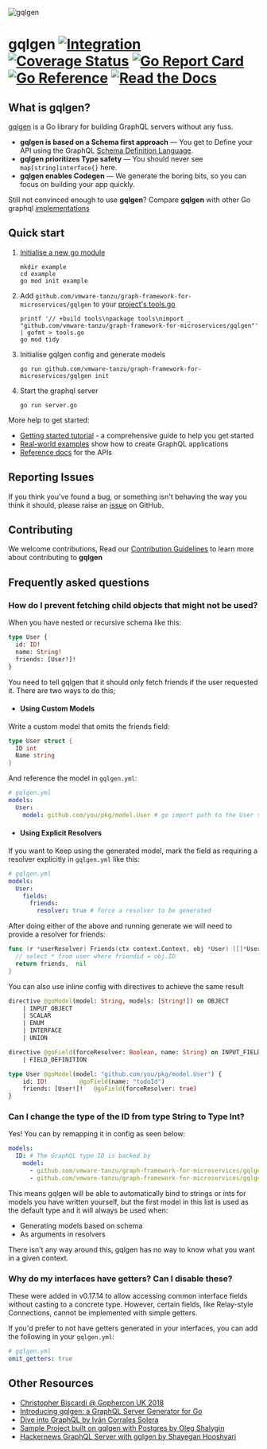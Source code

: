 <!--
SPDX-FileCopyrightText: (C) 2025 Intel Corporation
SPDX-License-Identifier: Apache-2.0
!-->

![gqlgen](https://user-images.githubusercontent.com/980499/133180111-d064b38c-6eb9-444b-a60f-7005a6e68222.png)


# gqlgen [![Integration](https://github.com/vmware-tanzu/graph-framework-for-microservices/gqlgen/actions/workflows/integration.yml/badge.svg)](https://github.com/vmware-tanzu/graph-framework-for-microservices/gqlgen/actions) [![Coverage Status](https://coveralls.io/repos/gitlab/nsx-allspark_users/nexus-sdk/gqlgen/badge.svg?branch=master)](https://coveralls.io/gitlab/nsx-allspark_users/nexus-sdk/gqlgen?branch=master) [![Go Report Card](https://goreportcard.com/badge/github.com/vmware-tanzu/graph-framework-for-microservices/gqlgen)](https://goreportcard.com/report/github.com/vmware-tanzu/graph-framework-for-microservices/gqlgen) [![Go Reference](https://pkg.go.dev/badge/github.com/vmware-tanzu/graph-framework-for-microservices/gqlgen.svg)](https://pkg.go.dev/github.com/vmware-tanzu/graph-framework-for-microservices/gqlgen) [![Read the Docs](https://badgen.net/badge/docs/available/green)](http://gqlgen.com/)

## What is gqlgen?

[gqlgen](https://github.com/vmware-tanzu/graph-framework-for-microservices/gqlgen) is a Go library for building GraphQL servers without any fuss.<br/>

- **gqlgen is based on a Schema first approach** — You get to Define your API using the GraphQL [Schema Definition Language](http://graphql.org/learn/schema/).
- **gqlgen prioritizes Type safety** — You should never see `map[string]interface{}` here.
- **gqlgen enables Codegen** — We generate the boring bits, so you can focus on building your app quickly.

Still not convinced enough to use **gqlgen**? Compare **gqlgen** with other Go graphql [implementations](https://gqlgen.com/feature-comparison/)

## Quick start
1. [Initialise a new go module](https://golang.org/doc/tutorial/create-module)

       mkdir example
       cd example
       go mod init example

2. Add `github.com/vmware-tanzu/graph-framework-for-microservices/gqlgen` to your [project's tools.go](https://github.com/golang/go/wiki/Modules#how-can-i-track-tool-dependencies-for-a-module)

       printf '// +build tools\npackage tools\nimport _ "github.com/vmware-tanzu/graph-framework-for-microservices/gqlgen"' | gofmt > tools.go
       go mod tidy

3. Initialise gqlgen config and generate models

       go run github.com/vmware-tanzu/graph-framework-for-microservices/gqlgen init

4. Start the graphql server

       go run server.go

More help to get started:
 - [Getting started tutorial](https://gqlgen.com/getting-started/) - a comprehensive guide to help you get started
 - [Real-world examples](https://github.com/vmware-tanzu/graph-framework-for-microservices/gqlgen/tree/master/_examples) show how to create GraphQL applications
 - [Reference docs](https://pkg.go.dev/github.com/vmware-tanzu/graph-framework-for-microservices/gqlgen) for the APIs

## Reporting Issues

If you think you've found a bug, or something isn't behaving the way you think it should, please raise an [issue](https://github.com/vmware-tanzu/graph-framework-for-microservices/gqlgen/issues) on GitHub.

## Contributing

We welcome contributions, Read our [Contribution Guidelines](https://github.com/vmware-tanzu/graph-framework-for-microservices/gqlgen/blob/master/CONTRIBUTING.md) to learn more about contributing to **gqlgen**
## Frequently asked questions

### How do I prevent fetching child objects that might not be used?

When you have nested or recursive schema like this:

```graphql
type User {
  id: ID!
  name: String!
  friends: [User!]!
}
```

You need to tell gqlgen that it should only fetch friends if the user requested it. There are two ways to do this;

- #### Using Custom Models

Write a custom model that omits the friends field:

```go
type User struct {
  ID int
  Name string
}
```

And reference the model in `gqlgen.yml`:

```yaml
# gqlgen.yml
models:
  User:
    model: github.com/you/pkg/model.User # go import path to the User struct above
```

- #### Using Explicit Resolvers

If you want to Keep using the generated model, mark the field as requiring a resolver explicitly in `gqlgen.yml` like this:

```yaml
# gqlgen.yml
models:
  User:
    fields:
      friends:
        resolver: true # force a resolver to be generated
```

After doing either of the above and running generate we will need to provide a resolver for friends:

```go
func (r *userResolver) Friends(ctx context.Context, obj *User) ([]*User, error) {
  // select * from user where friendid = obj.ID
  return friends,  nil
}
```

You can also use inline config with directives to achieve the same result

```graphql
directive @goModel(model: String, models: [String!]) on OBJECT
    | INPUT_OBJECT
    | SCALAR
    | ENUM
    | INTERFACE
    | UNION

directive @goField(forceResolver: Boolean, name: String) on INPUT_FIELD_DEFINITION
    | FIELD_DEFINITION

type User @goModel(model: "github.com/you/pkg/model.User") {
    id: ID!         @goField(name: "todoId")
    friends: [User!]!   @goField(forceResolver: true)
}
```

### Can I change the type of the ID from type String to Type Int?

Yes! You can by remapping it in config as seen below:

```yaml
models:
  ID: # The GraphQL type ID is backed by
    model:
      - github.com/vmware-tanzu/graph-framework-for-microservices/gqlgen/graphql.IntID # a go integer
      - github.com/vmware-tanzu/graph-framework-for-microservices/gqlgen/graphql.ID # or a go string
```

This means gqlgen will be able to automatically bind to strings or ints for models you have written yourself, but the
first model in this list is used as the default type and it will always be used when:

- Generating models based on schema
- As arguments in resolvers

There isn't any way around this, gqlgen has no way to know what you want in a given context.

### Why do my interfaces have getters? Can I disable these?
These were added in v0.17.14 to allow accessing common interface fields without casting to a concrete type.
However, certain fields, like Relay-style Connections, cannot be implemented with simple getters.

If you'd prefer to not have getters generated in your interfaces, you can add the following in your `gqlgen.yml`:
```yaml
# gqlgen.yml
omit_getters: true
```

## Other Resources

- [Christopher Biscardi @ Gophercon UK 2018](https://youtu.be/FdURVezcdcw)
- [Introducing gqlgen: a GraphQL Server Generator for Go](https://99designs.com.au/blog/engineering/gqlgen-a-graphql-server-generator-for-go/)
- [Dive into GraphQL by Iván Corrales Solera](https://medium.com/@ivan.corrales.solera/dive-into-graphql-9bfedf22e1a)
- [Sample Project built on gqlgen with Postgres by Oleg Shalygin](https://github.com/oshalygin/gqlgen-pg-todo-example)
- [Hackernews GraphQL Server with gqlgen by Shayegan Hooshyari](https://www.howtographql.com/graphql-go/0-introduction/)
